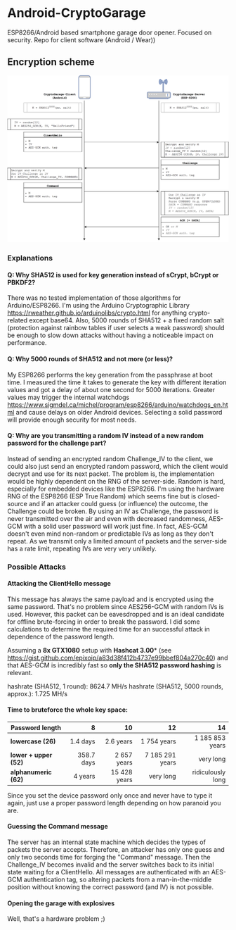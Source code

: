 
# Android-CryptoGarage
ESP8266/Android based smartphone garage door opener. Focused on security. Repo for client software (Android / Wear)) 

## Encryption scheme ##
![Networkcommunication between client and server](https://github.com/wladimir-computin/Android-CryptoGarage/raw/master/doc/Flow.png)

### Explanations ###
#### Q: Why SHA512 is used for key generation instead of sCrypt, bCrypt or PBKDF2? ####
There was no tested implementation of those algorithms for Arduino/ESP8266. I'm using the Arduino Cryptographic Library https://rweather.github.io/arduinolibs/crypto.html for anything crypto-related except base64.  Also, 5000 rounds of SHA512 + a fixed random salt (protection against rainbow tables if user selects a weak password) should be enough to slow down attacks without having a noticeable impact on performance.

#### Q: Why 5000 rounds of SHA512 and not more (or less)? ####
My ESP8266 performs the key generation from the passphrase at boot time. I measured the time it takes to generate the key with different iteration values and got a delay of about one second for 5000 iterations. Greater values may trigger the internal watchdogs https://www.sigmdel.ca/michel/program/esp8266/arduino/watchdogs_en.html and cause delays on older Android devices. Selecting a solid password will provide enough security for most needs.

#### Q: Why are you transmitting a random IV instead of a new random password for the challenge part? ####
Instead of sending an encrypted random Challenge_IV to the client, we could also just send an encrypted random password, which the client would decrypt and use for its next packet. The problem is, the implementation would be highly dependent on the RNG of the server-side. Random is hard, especially for embedded devices like the ESP8266. I'm using the hardware RNG of the ESP8266 (ESP True Random) which seems fine but is closed-source and if an attacker could guess (or influence) the outcome, the Challenge could be broken. By using an IV as Challenge, the password is never transmitted over the air and even with decreased randomness, AES-GCM with a solid user password will work just fine. In fact, AES-GCM doesn't even mind non-random or predictable IVs as long as they don't repeat. As we transmit only a limited amount of packets and the server-side has a rate limit, repeating IVs are very very unlikely.

### Possible Attacks ###
#### Attacking the ClientHello message ####
This message has always the same payload and is encrypted using the same password. That's no problem since AES256-GCM with random IVs is used. However, this packet can be eavesdropped and is an ideal candidate for offline brute-forcing in order to break the password. I did some calculations to determine the required time for an successful attack in dependence of the password length.

Assuming a **8x GTX1080** setup with **Hashcat 3.00*** (see https://gist.github.com/epixoip/a83d38f412b4737e99bbef804a270c40) and that AES-GCM is incredibly fast so **only the SHA512 password hashing** is relevant.

hashrate (SHA512, 1 round): 8624.7 MH/s
hashrate (SHA512, 5000 rounds, approx.): 1.725 MH/s

#### Time to bruteforce the whole key space: ####
| Password length | 8 | 10 | 12 | 14
|--|--:|--:|--:|--:|
| **lowercase (26)** | 1.4 days | 2.6 years | 1 754 years | 1 185 853 years |
| **lower + upper (52)** | 358.7 days | 2 657 years | 7 185 291 years | very long |
| **alphanumeric (62)**| 4 years | 15 428 years | very long | ridiculously long |

Since you set the device password only once and never have to type it again, just use a proper password length depending on how paranoid you are.

#### Guessing the Command message ####
The server has an internal state machine which decides the types of packets the server accepts. Therefore, an attacker has only one guess and only two seconds time for forging the "Command" message. Then the Challenge_IV becomes invalid and the server switches back to its initial state waiting for a ClientHello. All messages are authenticated with an AES-GCM authentication tag, so altering packets from a man-in-the-middle position without knowing the correct password (and IV) is not possible.

#### Opening the garage with explosives ####
Well, that's a hardware problem ;)
